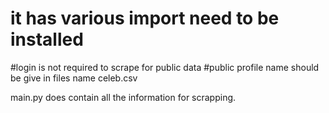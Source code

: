 # it has various import need to be installed
#login is not  required to scrape for public data 
#public profile name should be give in files name celeb.csv

main.py does contain all the information for scrapping.
